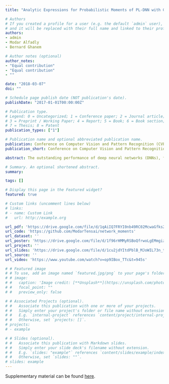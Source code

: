 ```yaml
---
title: "Analytic Expressions for Probabilistic Moments of PL-DNN with Gaussian Input"

# Authors
# If you created a profile for a user (e.g. the default `admin` user), write the username (folder name) here 
# and it will be replaced with their full name and linked to their profile.
authors:
- admin
- Modar Alfadly
- Bernard Ghanem

# Author notes (optional)
author_notes:
- "Equal contribution"
- "Equal contribution"
- ""

date: "2018-03-07"
doi: ""

# Schedule page publish date (NOT publication's date).
publishDate: "2017-01-01T00:00:00Z"

# Publication type.
# Legend: 0 = Uncategorized; 1 = Conference paper; 2 = Journal article;
# 3 = Preprint / Working Paper; 4 = Report; 5 = Book; 6 = Book section;
# 7 = Thesis; 8 = Patent
publication_types: ["1"]

# Publication name and optional abbreviated publication name.
publication: Conference on Computer Vision and Pattern Recognition (CVPR18), IEEE
publication_short: Conference on Computer Vision and Pattern Recognition (**CVPR18**) [<span style="color:red">Oral</span>]

abstract: The outstanding performance of deep neural networks (DNNs), for the visual recognition task in particular, has been demonstrated on several large-scale benchmarks. This performance has immensely strengthened the line of research that aims to understand and analyze the driving reasons behind the effectiveness of these networks. One impor- tant aspect of this analysis has recently gained much attention, namely the reaction of a DNN to noisy input. This has spawned research on developing adversarial input attacks as well as training strategies that make DNNs more robust against these attacks. To this end, we derive in this paper exact analytic expressions for the first and second moments (mean and variance) of a small piecewise linear (PL) network (Affine, ReLU, Affine) subject to general Gaussian input. We experimentally show that these expressions are tight under simple linearizations of deeper PL-DNNs, especially popular architectures in the literature (e.g. LeNet and AlexNet). Extensive experiments on image classifica- tion show that these expressions can be used to study the behaviour of the output mean of the logits for each class, the interclass confusion and the pixel-level spatial noise sensitivity of the network. Moreover, we show how these expres- sions can be used to systematically construct targeted and non-targeted adversarial attacks.

# Summary. An optional shortened abstract.
summary: 

tags: []

# Display this page in the Featured widget?
featured: true

# Custom links (uncomment lines below)
# links:
# - name: Custom Link
#   url: http://example.org

url_pdf: 'https://drive.google.com/file/d/1qAiIQ7FRYI0nb49RC02McwaGfks2pafe/view?usp=sharing'
url_code: 'https://github.com/ModarTensai/network_moments'
url_dataset: ''
url_poster: 'https://drive.google.com/file/d/1f96rHMMyRSBoQfrwoLgEMmgizZbMXATQ/view?usp=sharing'
url_project: ''
url_slides: 'https://drive.google.com/file/d/1cu2jdYItdPblB_MJoWIL73n_tDtRy0xV/view?usp=sharing'
url_source: ''
url_video: 'https://www.youtube.com/watch?v=op9IBox_TTc&t=945s'

# # Featured image
# # To use, add an image named `featured.jpg/png` to your page's folder. 
# # image:
# #   caption: 'Image credit: [**Unsplash**](https://unsplash.com/photos/pLCdAaMFLTE)'
# #   focal_point: ""
# #   preview_only: false

# # Associated Projects (optional).
# #   Associate this publication with one or more of your projects.
# #   Simply enter your project's folder or file name without extension.
# #   E.g. `internal-project` references `content/project/internal-project/index.md`.
# #   Otherwise, set `projects: []`.
# projects:
# - example

# # Slides (optional).
# #   Associate this publication with Markdown slides.
# #   Simply enter your slide deck's filename without extension.
# #   E.g. `slides: "example"` references `content/slides/example/index.md`.
# #   Otherwise, set `slides: ""`.
# slides: example
---
```

<!-- 
{{% callout note %}}
Click the *Cite* button above to demo the feature to enable visitors to import publication metadata into their reference management software.
{{% /callout %}}

{{% callout note %}}
Create your slides in Markdown - click the *Slides* button to check out the example.
{{% /callout %}} -->

Supplementary material can be found [here](https://drive.google.com/file/d/17tGxceooVTT0JFkBsQjsh3h529U7yI1v/view?usp=sharing).
